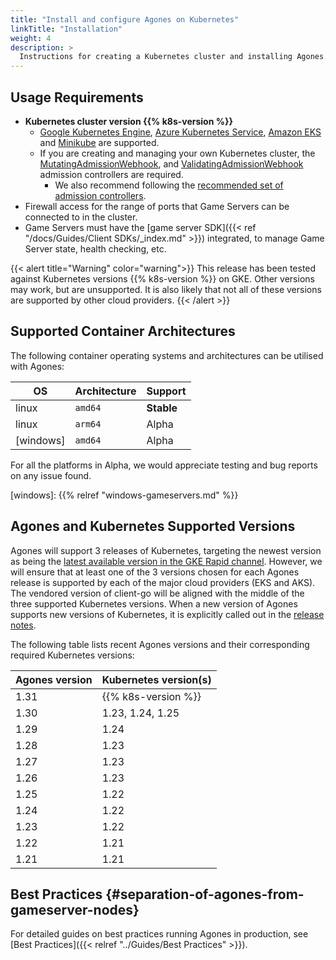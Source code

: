 ```yaml
---
title: "Install and configure Agones on Kubernetes"
linkTitle: "Installation"
weight: 4
description: >
  Instructions for creating a Kubernetes cluster and installing Agones.
---
```


## Usage Requirements

- **Kubernetes cluster version {{% k8s-version %}}**
  - [Google Kubernetes Engine](https://cloud.google.com/kubernetes-engine/),
    [Azure Kubernetes Service](https://azure.microsoft.com/en-us/services/kubernetes-service/),
    [Amazon EKS](https://aws.amazon.com/eks/) and [Minikube](https://github.com/kubernetes/minikube) are supported.
  - If you are creating and managing your own Kubernetes cluster, the
    [MutatingAdmissionWebhook](https://kubernetes.io/docs/reference/access-authn-authz/admission-controllers/#mutatingadmissionwebhook), and
    [ValidatingAdmissionWebhook](https://kubernetes.io/docs/reference/access-authn-authz/admission-controllers/#validatingadmissionwebhook)
    admission controllers are required.
    - We also recommend following the
      [recommended set of admission controllers](https://kubernetes.io/docs/reference/access-authn-authz/admission-controllers/#is-there-a-recommended-set-of-admission-controllers-to-use).
- Firewall access for the range of ports that Game Servers can be connected to in the cluster.
- Game Servers must have the [game server SDK]({{< ref "/docs/Guides/Client SDKs/_index.md"  >}}) integrated, to manage Game Server state, health checking, etc.

{{< alert title="Warning" color="warning">}}
This release has been tested against Kubernetes versions {{% k8s-version %}} on GKE. Other versions may work, but are unsupported. It is also likely that not all of these versions are supported by other cloud providers.
{{< /alert >}}

## Supported Container Architectures

The following container operating systems and architectures can be utilised with Agones:

| OS        | Architecture | Support    |
| --------- | ------------ | ---------- |
| linux     | `amd64`      | **Stable** |
| linux     | `arm64`      | Alpha      |
| [windows] | `amd64`      | Alpha      |

For all the platforms in Alpha, we would appreciate testing and bug reports on any issue found.

[windows]: {{% relref "windows-gameservers.md" %}}

## Agones and Kubernetes Supported Versions

Agones will support 3 releases of Kubernetes, targeting the newest version as being the [latest available version in the GKE Rapid channel](https://cloud.google.com/kubernetes-engine/docs/release-notes#current_versions). However, we will ensure that at least one of the 3 versions chosen for each Agones release is supported by each of the major cloud providers (EKS and AKS). The vendored version of client-go will be aligned with the middle of the three supported Kubernetes versions. When a new version of Agones supports new versions of Kubernetes, it is explicitly called out in the [release notes](https://agones.dev/site/blog/releases/).

The following table lists recent Agones versions and their corresponding required Kubernetes versions:

| Agones version | Kubernetes version(s) |
| -------------- | ------------------    |
| 1.31           | {{% k8s-version %}}   |
| 1.30           | 1.23, 1.24, 1.25      |
| 1.29           | 1.24                  |
| 1.28           | 1.23                  |
| 1.27           | 1.23                  |
| 1.26           | 1.23                  |
| 1.25           | 1.22                  |
| 1.24           | 1.22                  |
| 1.23           | 1.22                  |
| 1.22           | 1.21                  |
| 1.21           | 1.21                  |

## Best Practices {#separation-of-agones-from-gameserver-nodes}
<!-- keep installation/#separation-of-agones-from-gameserver-nodes permalink -->

For detailed guides on best practices running Agones in production, see [Best Practices]({{< relref "../Guides/Best Practices" >}}).

